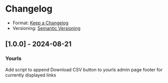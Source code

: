 # Changelog

- Format: [Keep a Changelog](https://keepachangelog.com/en/1.0.0/)
- Versioning: [Semantic Versioning](https://semver.org/spec/v2.0.0.html)

## [1.0.0] - 2024-08-21

### Yourls

Add script to append Download CSV button to yourls admin page footer for currently displayed links
